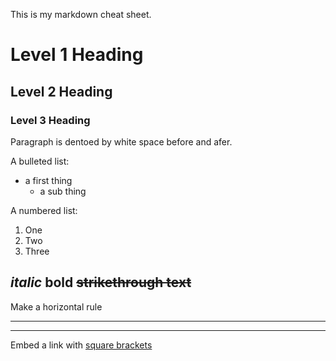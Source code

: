 This is my markdown cheat sheet.
# Level 1 Heading
## Level 2 Heading
### Level 3 Heading

Paragraph is dentoed by white space before and afer.

A bulleted list:
- a first thing
  - a sub thing

A numbered list:
1. One 
2. Two
3. Three

*italic*
**bold**
~~strikethrough text~~
------
Make a horizontal rule
__________
-----------
Embed a link with [square brackets](http://atlas-sys.com)
